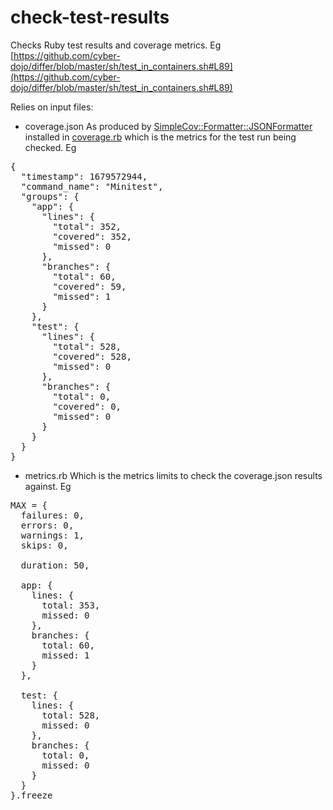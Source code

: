 # check-test-results

Checks Ruby test results and coverage metrics.
Eg [https://github.com/cyber-dojo/differ/blob/master/sh/test_in_containers.sh#L89](https://github.com/cyber-dojo/differ/blob/master/sh/test_in_containers.sh#L89)

Relies on input files:

- coverage.json
As produced by [SimpleCov::Formatter::JSONFormatter](https://github.com/cyber-dojo/differ/blob/master/test/lib/simplecov_json.rb)
installed in [coverage.rb](https://github.com/cyber-dojo/differ/blob/master/test/lib/coverage.rb)
which is the metrics for the test run being checked.
Eg
<pre>
{
  "timestamp": 1679572944,
  "command_name": "Minitest",
  "groups": {
    "app": {
      "lines": {
        "total": 352,
        "covered": 352,
        "missed": 0
      },
      "branches": {
        "total": 60,
        "covered": 59,
        "missed": 1
      }
    },
    "test": {
      "lines": {
        "total": 528,
        "covered": 528,
        "missed": 0
      },
      "branches": {
        "total": 0,
        "covered": 0,
        "missed": 0
      }
    }
  }
}
</pre>

- metrics.rb
Which is the metrics limits to check the coverage.json results against.
Eg
<pre>
MAX = {
  failures: 0,
  errors: 0,
  warnings: 1,
  skips: 0,

  duration: 50,

  app: {
    lines: {
      total: 353,
      missed: 0
    },
    branches: {
      total: 60,
      missed: 1
    }
  },

  test: {
    lines: {
      total: 528,
      missed: 0
    },
    branches: {
      total: 0,
      missed: 0
    }
  }
}.freeze
</pre>

